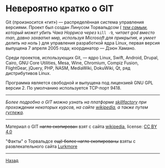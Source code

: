 # Невероятно кратко о GIT 

Git (произносится «гит») — распределённая система управления версиями. Проект был создан Линусом Торвальдсом ( *[тем самым](https://neolurk.org/wiki/%D0%9B%D0%B8%D0%BD%D1%83%D1%81_%D0%A2%D0%BE%D1%80%D0%B2%D0%B0%D0%BB%D1%8C%D0%B4%D1%81#/), который может убить Чака Норриса через* `kill -9`*, читает god вместо man, давно захватил мир, используя Microsoft для прикрытия, и умеет делить на ноль* ) для управления разработкой ядра Linux, первая версия выпущена 7 апреля 2005 года; координатор — Дзюн Хамано.

Среди проектов, использующих Git, — ядро Linux, Swift, Android, Drupal, Cairo, GNU Core Utilities, Mesa, Wine, Chromium, Compiz Fusion, FlightGear, jQuery, PHP, NASM, MediaWiki, DokuWiki, Qt, ряд дистрибутивов Linux.

Программа является свободной и выпущена под лицензией GNU GPL версии 2. По умолчанию используется TCP-порт 9418. 
___
*Более подробно о GIT можно узнать на платформе [skillfactory](https://skillfactory.ru "skillfactory") при прохождении некоторых курсов, на сайте [wikipedia](https://wikipedia.org "Собственно Википедия"), а также путем <a link href="https://google.com" title="Всемогущий Google">гуглежа</a>.*
___
Материал о GIT ~~нагло скопирован~~ взят с сайта [wikipedia](https://wikipedia.org "Собственно Википедия"), license: [CC BY 4.0](https://creativecommons.org/licenses/by/4.0/)

"Факты" о Торвальдсе ~~ещё более нагло скопированы~~ взяты с развлекательного сайта [Lurkmore](https://neolurk.org "Lurkmore")
___
[Назад](./readme.md)